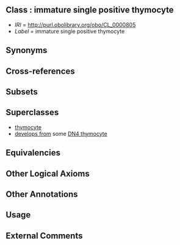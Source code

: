 
## Class : immature single positive thymocyte

 * *IRI* = http://purl.obolibrary.org/obo/CL_0000805
 * *Label* = immature single positive thymocyte

## Synonyms


## Cross-references


## Subsets


## Superclasses

 * [thymocyte](../../CL/93/CL_0000893.md)
 * [develops from](../../RO/02/RO_0002202.md) some [DN4 thymocyte](../../CL/08/CL_0000808.md)

## Equivalencies


## Other Logical Axioms


## Other Annotations


## Usage


## External Comments

